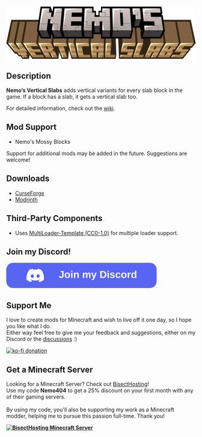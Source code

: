 ![Nemo's Vertical Slabs](https://github.com/NemoNotFound/NemoNotFound/blob/master/resources/minecraft_projects/titles/png/nemos_vertical_slabs.png?raw=true)

## Description

**Nemo’s Vertical Slabs** adds vertical variants for every slab block in the game. If a block has a slab, it gets a vertical slab too.

For detailed information, check out the [wiki](https://wiki.devnemo.com/projects/minecraft-mods/nemos-vertical-slabs/general).

## Mod Support

- Nemo's Mossy Blocks

Support for additional mods may be added in the future. Suggestions are welcome!

## Downloads
- [CurseForge](https://curseforge.com/minecraft/mc-mods/nemos-vertical-slabs)
- [Modrinth](https://modrinth.com/mod/nemos-vertical-slabs)

## Third-Party Components

- Uses [MultiLoader‑Template (CC0-1.0)](https://github.com/jaredlll08/MultiLoader-Template) for multiple loader support.

## Join my Discord!
[![Join my Discord](https://github.com/NemoNotFound/NemoNotFound/blob/master/resources/svg/join_discord_button.svg?raw=true)](https://discord.com/invite/yxs9dga)

## Support Me
I love to create mods for Minecraft and wish to live off it one day, so I hope you like what I do. <br>
Either way feel free to give me your feedback and suggestions, either on my Discord or the [discussions](https://github.com/NemoNotFound/NemosVerticalSlabs/discussions/) :)

[![ko-fi donation](https://ko-fi.com/img/githubbutton_sm.svg)](https://ko-fi.com/devnemo)

## Get a Minecraft Server
Looking for a Minecraft Server? Check out [BisectHosting](https://bisecthosting.com/Nemo404)! <br>
Use my code **Nemo404** to get a 25% discount on your first month with any of their gaming servers. <br><br>
By using my code, you'll also be supporting my work as a Minecraft modder, helping me to pursue this passion full-time. Thank you!

[**![BisectHosting Minecraft Server](https://www.bisecthosting.com/partners/custom-banners/e6d95b5e-b7fb-47eb-ad78-4dc6071a6171.png)**](https://bisecthosting.com/Nemo404)
